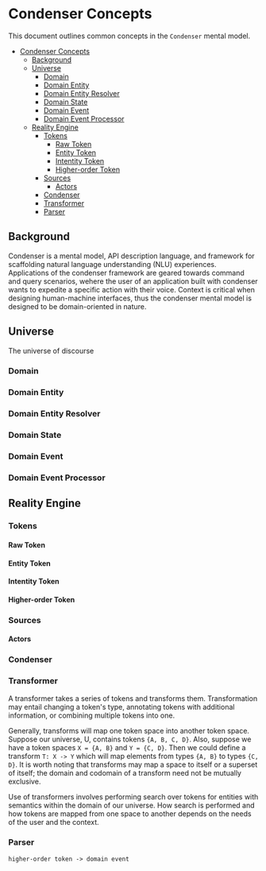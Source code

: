 # Condenser Concepts

This document outlines common concepts in the `Condenser` mental model.

- [Condenser Concepts](#condenser-concepts)
  - [Background](#background)
  - [Universe](#universe)
    - [Domain](#domain)
    - [Domain Entity](#domain-entity)
    - [Domain Entity Resolver](#domain-entity-resolver)
    - [Domain State](#domain-state)
    - [Domain Event](#domain-event)
    - [Domain Event Processor](#domain-event-processor)
  - [Reality Engine](#reality-engine)
    - [Tokens](#tokens)
      - [Raw Token](#raw-token)
      - [Entity Token](#entity-token)
      - [Intentity Token](#intentity-token)
      - [Higher-order Token](#higher-order-token)
    - [Sources](#sources)
      - [Actors](#actors)
    - [Condenser](#condenser)
    - [Transformer](#transformer)
    - [Parser](#parser)

## Background

Condenser is a mental model, API description language, and framework for scaffolding natural language understanding (NLU) experiences. Applications of the condenser framework are geared towards command and query scenarios, wehere the user of an application built with condenser wants to expedite a specific action with their voice. Context is critical when designing human-machine interfaces, thus the condenser mental model is designed to be domain-oriented in nature.

## Universe

The universe of discourse

### Domain

### Domain Entity

### Domain Entity Resolver

### Domain State

### Domain Event

### Domain Event Processor

## Reality Engine

### Tokens

#### Raw Token

#### Entity Token

#### Intentity Token

#### Higher-order Token

### Sources

#### Actors

### Condenser

### Transformer

A transformer takes a series of tokens and transforms them. Transformation may entail changing a token's type, annotating tokens with additional information, or combining multiple tokens into one.

Generally, transforms will map one token space into another token space. Suppose our universe, U, contains tokens `{A, B, C, D}`. Also, suppose we have a token spaces `X = {A, B}` and `Y = {C, D}`. Then we could define a transform `T: X -> Y` which will map elements from types `{A, B}` to types `{C, D}`. It is worth noting that transforms may map a space to itself or a superset of itself; the domain and codomain of a transform need not be mutually exclusive.

Use of transformers involves performing search over tokens for entities with semantics within the domain of our universe. How search is performed and how tokens are mapped from one space to another depends on the needs of the user and the context.

### Parser

`higher-order token -> domain event`
